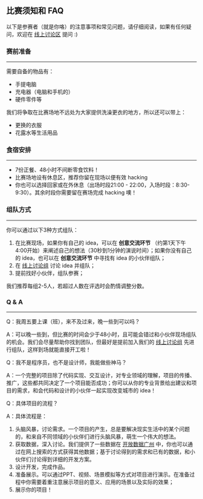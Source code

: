 ## 比赛须知和 FAQ

以下是参赛者（就是你咯）的注意事项和常见问题，请仔细阅读，如果有任何疑问，欢迎在 [线上讨论区](https://gzhack.bearychat.com) 提问 :)

### 赛前准备
---

需要自备的物品有：

* 手提电脑
* 充电器（电脑和手机的）
* 硬件零件等

我们将争取在比赛场地不远处为大家提供洗澡更衣的地方，所以还可以带上：

* 更换的衣服
* 花露水等生活用品

### 食宿安排
---

* 7份正餐、48小时不间断零食饮料！
* 比赛场地设有休息区，推荐你留在现场以便有效 hacking
* 你也可以选择回家或在外休息（出场时段21:00 - 22:00，入场时段：8:30-9:30）。其余时段你需要留在赛场完成 hacking 噢！

### 组队方式
---

你可以通过以下3种方式组队：

1. 在比赛现场，如果你有自己的 idea，可以在 **创意交流环节** （约第1天下午4:00开始）来阐述自己的想法（30秒到1分钟的演说时间）；如果你没有自己的 idea，也可以在 **创意交流环节** 中寻找有 idea 的小伙伴组队；
2. 在 [线上讨论组](https://gzhack.bearychat.com/) 讨论 idea 并组队；
3. 提前找好小伙伴，组队参赛；

我们推荐每组2-5人，若超过人数在评选时会酌情调整分数。

### Q & A
---

Q：我周五要上课（班），来不及过来，晚一些到可以吗？

A：可以晚一些到，但比赛的时间会少于48小时，且可能会错过和小伙伴现场组队的机会。我们会尽量帮助你找到团队，但最好是提前加入我们的 [线上讨论组](https://gzhack.bearychat.com/) 先进行组队，这样到场就能直接开工啦！

Q：我不是程序员，也不是设计师，我能做些神马？

A：一个完整的项目除了代码实现、交互设计，对专业领域的理解，项目的传播、推广，这些都共同决定了一个项目能否成功；你可以从你的专业背景给出建议和项目的需求，和会代码和设计的小伙伴一起实现改变城市的 idea！

Q：具体项目的流程？

A：具体流程是：

1. 头脑风暴，讨论需求。一个项目的产生，总是要解决现实生活中的某个问题的，和来自不同领域的小伙伴们进行头脑风暴，萌生一个伟大的想法。
2. 获取数据，深入讨论。我们提供了一些数据在 [开放数据广州](http://data.gzhack.io/) 中，你也可以通过在网上搜索的方式获得其他数据；基于讨论得到的需求和已有的数据，和小伙伴们讨论得到详细的开发方案。
3. 设计开发，完成作品。
4. 准备展示。可以通过PPT、视频、场景模拟等方式对项目进行演示。在准备过程中你需要着重注意展示项目的意义、应用的场景以及实际的效果；
5. 展示你的项目！
